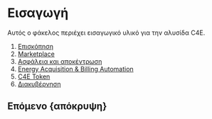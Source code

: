 <!--
σειρά: αλήθεια
μητρική εταιρεία:
   Σειρά:
-->

# Εισαγωγή

Αυτός ο φάκελος περιέχει εισαγωγικό υλικό για την αλυσίδα C4E.

1. [Επισκόπηση](./overview.md)
2. [Marketplace](./market.md)
3. [Ασφάλεια και αποκέντρωση](./sec.md)
4. [Energy Acquisition & Billing Automation](./BillingAutomation.md)
4. [C4E Token](./c4etoken.md)
5. [Διακυβέρνηση](./governance.md)

## Επόμενο {απόκρυψη}
